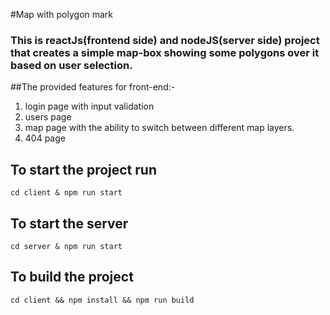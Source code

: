 #Map with polygon mark

### This is reactJs(frontend side) and nodeJS(server side) project that creates a simple map-box showing some polygons over it based on user selection. 

##The provided features for front-end:-

1) login page with input validation
2) users page
3) map page with the ability to switch between different map layers.
4) 404 page


## To start the project run 
`cd client & npm run start`


## To start the server 
`cd server & npm run start`


## To build the project
`cd client && npm install && npm run build`
